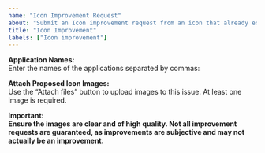 ```yaml
---
name: "Icon Improvement Request"
about: "Submit an Icon improvement request from an icon that already exists in the icon pack"
title: "Icon Improvement"
labels: ["Icon improvement"]
---
```


**Application Names:**  
Enter the names of the applications separated by commas:

**Attach Proposed Icon Images:**  
Use the “Attach files” button to upload images to this issue. At least one image is required.

**Important:**  
**Ensure the images are clear and of high quality. Not all improvement requests are guaranteed, as improvements are subjective and may not actually be an improvement.**

